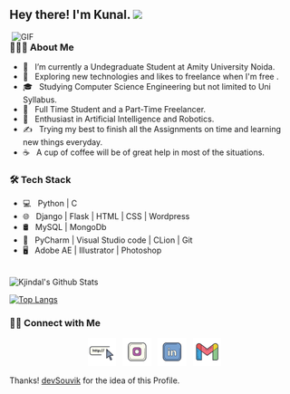 <h2> Hey there! I'm Kunal. <img src="https://raw.githubusercontent.com/kjindal1909/kjindal1909/main/Hi.gif" width="25"></h2>
<img align="right" alt="GIF" src="https://raw.githubusercontent.com/kjindal1909/kjindal1909/main/gif3.gif" width="500"/>

<h3> 👨🏻‍💻 About Me </h3>

- 🔭 &nbsp; I’m currently a Undegraduate Student at Amity University Noida.
- 🤔 &nbsp; Exploring new technologies and likes to freelance when I'm free .
- 🎓 &nbsp; Studying Computer Science Engineering but not limited to Uni Syllabus.
- 💼 &nbsp; Full Time Student and a Part-Time Freelancer.
- 🌱 &nbsp; Enthusiast in Artificial Intelligence and Robotics.
- ✍️ &nbsp; Trying my best to finish all the Assignments on time and learning new things everyday.
- ☕ &nbsp; A cup of coffee will be of great help in most of the situations. 

<h3>🛠 Tech Stack</h3>

- 💻 &nbsp; Python | C  
- 🌐 &nbsp; Django | Flask | HTML | CSS | Wordpress 
- 🛢 &nbsp; MySQL | MongoDb
- 🔧 &nbsp; PyCharm | Visual Studio code | CLion | Git
- 🖥 &nbsp; Adobe AE | Illustrator | Photoshop

<br>

<img align="center" src="https://github-readme-stats.vercel.app/api?username=kjindal19&include_all_commits=true&count_private=true&show_icons=true&line_height=20&title_color=7A7ADB&icon_color=2234AE&text_color=D3D3D3&bg_color=0,000000,130F40" alt="Kjindal's Github Stats">

</br>

[![Top Langs](https://github-readme-stats.vercel.app/api/top-langs/?username=kjindal19&hide=scss,css,js,javascript,html&layout=compact&text_color=daf7dc&bg_color=151515)](#)


<h3> 🤝🏻 Connect with Me </h3>

<p align="center">
&nbsp; <a href="#" target="_blank" rel="noopener noreferrer"><img src="https://raw.githubusercontent.com/kjindal19/kjindal19/main/website.png" width="50" /></a>  
&nbsp; <a href="https://www.instagram.com/kjindal_/" target="_blank" rel="noopener noreferrer"><img src="https://raw.githubusercontent.com/kjindal19/kjindal19/main/insta.png" width="50" /></a>  
&nbsp; <a href="https://www.linkedin.com/in/kjindal-" target="_blank" rel="noopener noreferrer"><img src="https://raw.githubusercontent.com/kjindal19/kjindal19/main/linkedin.png" width="50" /></a>  
&nbsp; <a href="mailto:kunal.devloper@gmail.com" target="_blank" rel="noopener noreferrer"><img src="https://raw.githubusercontent.com/kjindal19/kjindal19/main/gmail.png"  width="50" /></a>
</p>

Thanks! [devSouvik](https://github.com/devSouvik) for the idea of this Profile.
